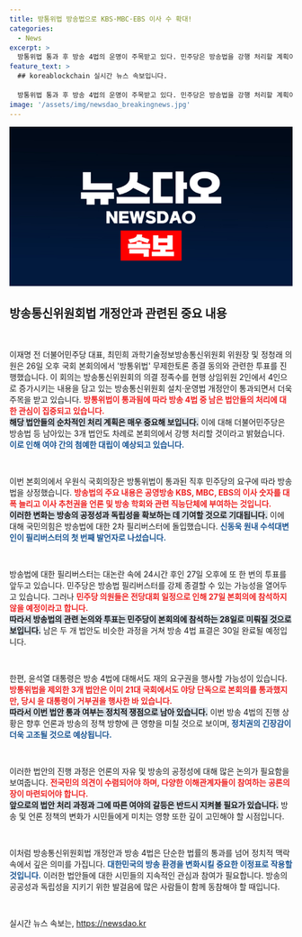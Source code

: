 ```yaml
---
title: 방통위법 방송법으로 KBS·MBC·EBS 이사 수 확대!
categories:
  - News
excerpt: >
  방통위법 통과 후 방송 4법의 운명이 주목받고 있다. 민주당은 방송법을 강행 처리할 계획이며, 필리버스터에 맞서 국회에서 치열한 논쟁이 예고된다. 윤 대통령의 거부권 행사 여부에 관심이 쏠린다.
feature_text: >
  ## koreablockchain 실시간 뉴스 속보입니다.

  방통위법 통과 후 방송 4법의 운명이 주목받고 있다. 민주당은 방송법을 강행 처리할 계획이며, 필리버스터에 맞서 국회에서 치열한 논쟁이 예고된다. 윤 대통령의 거부권 행사 여부에 관심이 쏠린다.
image: '/assets/img/newsdao_breakingnews.jpg'
---
```


<p><img src="/assets/img/newsdao_breakingnews.jpg" alt="koreablockchain 속보" /></p>

<h2 data-ke-size="size26">방송통신위원회법 개정안과 관련된 중요 내용</h2>

<p data-ke-size="size16">&nbsp;</p>

<p>이재명 전 더불어민주당 대표, 최민희 과학기술정보방송통신위원회 위원장 및 정청래 의원은 26일 오후 국회 본회의에서 '방통위법' 무제한토론 종결 동의와 관련한 투표를 진행했습니다. 이 회의는 방송통신위원회의 의결 정족수를 현행 상임위원 2인에서 4인으로 증가시키는 내용을 담고 있는 방송통신위원회 설치·운영법 개정안이 통과되면서 더욱 주목을 받고 있습니다. <b><span style="color: #ee2323;">방통위법이 통과됨에 따라 방송 4법 중 남은 법안들의 처리에 대한 관심이 집중되고 있습니다.</span></b><br/><b><span style="background-color: #21538527;">해당 법안들의 순차적인 처리 계획은 매우 중요해 보입니다.</span></b> 이에 대해 더불어민주당은 방송법 등 남아있는 3개 법안도 차례로 본회의에서 강행 처리할 것이라고 밝혔습니다. <b><span style="color: #1a5490;">이로 인해 여야 간의 첨예한 대립이 예상되고 있습니다.</span></b></p>

<p data-ke-size="size16">&nbsp;</p>

<p>이번 본회의에서 우원식 국회의장은 방통위법이 통과된 직후 민주당의 요구에 따라 방송법을 상정했습니다. <b><span style="color: #ee2323;">방송법의 주요 내용은 공영방송 KBS, MBC, EBS의 이사 숫자를 대폭 늘리고 이사 추천권을 언론 및 방송 학회와 관련 직능단체에 부여하는 것입니다.</span></b><br/><b><span style="background-color: #21538527;">이러한 변화는 방송의 공정성과 독립성을 확보하는 데 기여할 것으로 기대됩니다.</span></b> 이에 대해 국민의힘은 방송법에 대한 2차 필리버스터에 돌입했습니다. <b><span style="color: #1a5490;">신동욱 원내 수석대변인이 필리버스터의 첫 번째 발언자로 나섰습니다.</span></b></p>

<p data-ke-size="size16">&nbsp;</p>

<p>방송법에 대한 필리버스터는 대논란 속에 24시간 후인 27일 오후에 또 한 번의 투표를 앞두고 있습니다. 민주당은 방송법 필리버스터를 강제 종결할 수 있는 가능성을 열어두고 있습니다. 그러나 <b><span style="color: #ee2323;">민주당 의원들은 전당대회 일정으로 인해 27일 본회의에 참석하지 않을 예정이라고 합니다.</span></b><br/><b><span style="background-color: #21538527;">따라서 방송법의 관련 논의와 투표는 민주당이 본회의에 참석하는 28일로 미뤄질 것으로 보입니다.</span></b> 남은 두 개 법안도 비슷한 과정을 거쳐 방송 4법 표결은 30일 완료될 예정입니다.</p>

<p data-ke-size="size16">&nbsp;</p>

<p>한편, 윤석열 대통령은 방송 4법에 대해서도 재의 요구권을 행사할 가능성이 있습니다. <b><span style="color: #ee2323;">방통위법을 제외한 3개 법안은 이미 21대 국회에서도 야당 단독으로 본회의를 통과했지만, 당시 윤 대통령이 거부권을 행사한 바 있습니다.</span></b><br/><b><span style="background-color: #21538527;">따라서 이번 법안 통과 여부는 정치적 쟁점으로 남아 있습니다.</span></b> 이번 방송 4법의 진행 상황은 향후 언론과 방송의 정책 방향에 큰 영향을 미칠 것으로 보이며, <b><span style="color: #1a5490;">정치권의 긴장감이 더욱 고조될 것으로 예상됩니다.</span></b></p>

<p data-ke-size="size16">&nbsp;</p>

<p>이러한 법안의 진행 과정은 언론의 자유 및 방송의 공정성에 대해 많은 논의가 필요함을 보여줍니다. <b><span style="color: #ee2323;">전국민의 의견이 수렴되어야 하며, 다양한 이해관계자들이 참여하는 공론의 장이 마련되어야 합니다.</span></b><br/><b><span style="background-color: #21538527;">앞으로의 법안 처리 과정과 그에 따른 여야의 갈등은 반드시 지켜볼 필요가 있습니다.</span></b> 방송 및 언론 정책의 변화가 시민들에게 미치는 영향 또한 깊이 고민해야 할 시점입니다.</p>

<p data-ke-size="size16">&nbsp;</p>

<p>이처럼 방송통신위원회법 개정안과 방송 4법은 단순한 법률의 통과를 넘어 정치적 맥락 속에서 깊은 의미를 가집니다. <b><span style="color: #1a5490;">대한민국의 방송 환경을 변화시킬 중요한 이정표로 작용할 것입니다.</span></b> 이러한 법안들에 대한 시민들의 지속적인 관심과 참여가 필요합니다. 방송의 공공성과 독립성을 지키기 위한 발걸음에 많은 사람들이 함께 동참해야 할 때입니다.</p>

<p data-ke-size="size16">&nbsp;</p>
실시간 뉴스 속보는, <a href="https://newsdao.kr" rel="dofollow">https://newsdao.kr</a>


